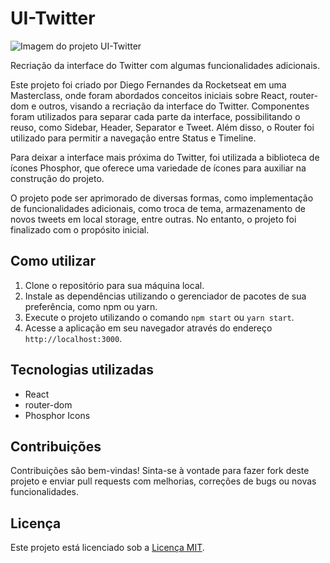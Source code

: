 # UI-Twitter

![Imagem do projeto UI-Twitter](https://img.freepik.com/vetores-gratis/modern-twitter-background_1035-8934.jpg?w=740&t=st=1682413629~exp=1682414229~hmac=410496b0f976e1c2910e1518d0f4979586113ad1d72ace20734627d21ee17b06)

Recriação da interface do Twitter com algumas funcionalidades adicionais.

Este projeto foi criado por Diego Fernandes da Rocketseat em uma Masterclass, onde foram abordados conceitos iniciais sobre React, router-dom e outros, visando a recriação da interface do Twitter. Componentes foram utilizados para separar cada parte da interface, possibilitando o reuso, como Sidebar, Header, Separator e Tweet. Além disso, o Router foi utilizado para permitir a navegação entre Status e Timeline.

Para deixar a interface mais próxima do Twitter, foi utilizada a biblioteca de ícones Phosphor, que oferece uma variedade de ícones para auxiliar na construção do projeto.

O projeto pode ser aprimorado de diversas formas, como implementação de funcionalidades adicionais, como troca de tema, armazenamento de novos tweets em local storage, entre outras. No entanto, o projeto foi finalizado com o propósito inicial.

## Como utilizar

1. Clone o repositório para sua máquina local.
2. Instale as dependências utilizando o gerenciador de pacotes de sua preferência, como npm ou yarn.
3. Execute o projeto utilizando o comando `npm start` ou `yarn start`.
4. Acesse a aplicação em seu navegador através do endereço `http://localhost:3000`.

## Tecnologias utilizadas

- React
- router-dom
- Phosphor Icons

## Contribuições

Contribuições são bem-vindas! Sinta-se à vontade para fazer fork deste projeto e enviar pull requests com melhorias, correções de bugs ou novas funcionalidades.

## Licença

Este projeto está licenciado sob a [Licença MIT](LICENSE).
